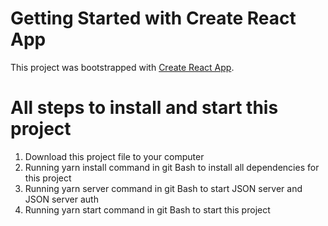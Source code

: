 # Getting Started with Create React App

This project was bootstrapped with [Create React App](https://github.com/facebook/create-react-app).

# All steps to install and start this project

1. Download this project file to your computer
2. Running yarn install command in git Bash to install all dependencies for this project
3. Running yarn server command in git Bash to start JSON server and JSON server auth
4. Running yarn start command in git Bash to start this project
